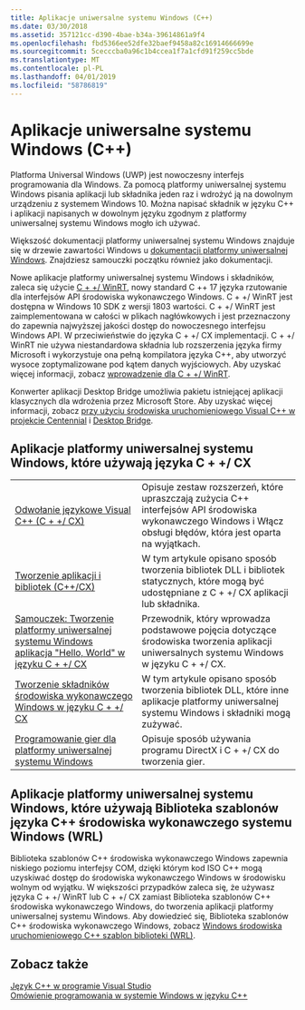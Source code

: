 ```yaml
---
title: Aplikacje uniwersalne systemu Windows (C++)
ms.date: 03/30/2018
ms.assetid: 357121cc-d390-4bae-b34a-39614861a9f4
ms.openlocfilehash: fbd5366ee52dfe32baef9458a82c16914666699e
ms.sourcegitcommit: 5cecccba0a96c1b4ccea1f7a1cfd91f259cc5bde
ms.translationtype: MT
ms.contentlocale: pl-PL
ms.lasthandoff: 04/01/2019
ms.locfileid: "58786819"
---
```

# <a name="universal-windows-apps-c"></a>Aplikacje uniwersalne systemu Windows (C++)

Platforma Universal Windows (UWP) jest nowoczesny interfejs programowania dla Windows. Za pomocą platformy uniwersalnej systemu Windows pisania aplikacji lub składnika jeden raz i wdrożyć ją na dowolnym urządzeniu z systemem Windows 10. Można napisać składnik w języku C++ i aplikacji napisanych w dowolnym języku zgodnym z platformy uniwersalnej systemu Windows mogło ich używać.

Większość dokumentacji platformy uniwersalnej systemu Windows znajduje się w drzewie zawartości Windows u [dokumentacji platformy uniwersalnej Windows](/windows/uwp/). Znajdziesz samouczki początku również jako dokumentacji. 

Nowe aplikacje platformy uniwersalnej systemu Windows i składników, zaleca się użycie [C + +/ WinRT](/windows/uwp/cpp-and-winrt-apis/), nowy standard C ++ 17 języka rzutowanie dla interfejsów API środowiska wykonawczego Windows. C + +/ WinRT jest dostępna w Windows 10 SDK z wersji 1803 wartości. C + +/ WinRT jest zaimplementowana w całości w plikach nagłówkowych i jest przeznaczony do zapewnia najwyższej jakości dostęp do nowoczesnego interfejsu Windows API. W przeciwieństwie do języka C + +/ CX implementacji. C + +/ WinRT nie używa niestandardowa składnia lub rozszerzenia języka firmy Microsoft i wykorzystuje ona pełną kompilatora języka C++, aby utworzyć wysoce zoptymalizowane pod kątem danych wyjściowych. Aby uzyskać więcej informacji, zobacz [wprowadzenie dla C + +/ WinRT](/windows/uwp/cpp-and-winrt-apis/intro-to-using-cpp-with-winrt).

Konwerter aplikacji Desktop Bridge umożliwia pakietu istniejącej aplikacji klasycznych dla wdrożenia przez Microsoft Store. Aby uzyskać więcej informacji, zobacz [przy użyciu środowiska uruchomieniowego Visual C++ w projekcie Centennial](https://blogs.msdn.microsoft.com/vcblog/2016/07/07/using-visual-c-runtime-in-centennial-project) i [Desktop Bridge](/windows/uwp/porting/desktop-to-uwp-root).

## <a name="uwp-apps-that-use-ccx"></a>Aplikacje platformy uniwersalnej systemu Windows, które używają języka C + +/ CX

|||
|-|-|
|[Odwołanie językowe Visual C++ (C + +/ CX)](visual-c-language-reference-c-cx.md)|Opisuje zestaw rozszerzeń, które upraszczają zużycia C++ interfejsów API środowiska wykonawczego Windows i Włącz obsługi błędów, która jest oparta na wyjątkach.|
|[Tworzenie aplikacji i bibliotek (C++/CX)](building-apps-and-libraries-c-cx.md)|W tym artykule opisano sposób tworzenia bibliotek DLL i bibliotek statycznych, które mogą być udostępniane z C + +/ CX aplikacji lub składnika.|
|[Samouczek: Tworzenie platformy uniwersalnej systemu Windows aplikacja "Hello, World" w języku C + +/ CX](/windows/uwp/get-started/create-a-basic-windows-10-app-in-cpp)|Przewodnik, który wprowadza podstawowe pojęcia dotyczące środowiska tworzenia aplikacji uniwersalnych systemu Windows w języku C + +/ CX. |
|[Tworzenie składników środowiska wykonawczego Windows w języku C + +/ CX](/windows/uwp/winrt-components/creating-windows-runtime-components-in-cpp)|W tym artykule opisano sposób tworzenia bibliotek DLL, które inne aplikacje platformy uniwersalnej systemu Windows i składniki mogą zużywać.|
|[Programowanie gier dla platformy uniwersalnej systemu Windows](/windows/uwp/gaming/)|Opisuje sposób używania programu DirectX i C + +/ CX do tworzenia gier.|

## <a name="uwp-apps-that-use-the-windows-runtime-c-template-library-wrl"></a>Aplikacje platformy uniwersalnej systemu Windows, które używają Biblioteka szablonów języka C++ środowiska wykonawczego systemu Windows (WRL)

Biblioteka szablonów C++ środowiska wykonawczego Windows zapewnia niskiego poziomu interfejsy COM, dzięki którym kod ISO C++ mogą uzyskiwać dostęp do środowiska wykonawczego Windows w środowisku wolnym od wyjątku. W większości przypadków zaleca się, że używasz języka C + +/ WinRT lub C + +/ CX zamiast Biblioteka szablonów C++ środowiska wykonawczego Windows, do tworzenia aplikacji platformy uniwersalnej systemu Windows. Aby dowiedzieć się, Biblioteka szablonów C++ środowiska wykonawczego Windows, zobacz [Windows środowiska uruchomieniowego C++ szablon biblioteki (WRL)](wrl/windows-runtime-cpp-template-library-wrl.md).

## <a name="see-also"></a>Zobacz także

[Język C++ w programie Visual Studio](../overview/visual-cpp-in-visual-studio.md)<br/>
[Omówienie programowania w systemie Windows w języku C++](../windows/overview-of-windows-programming-in-cpp.md)<br/>